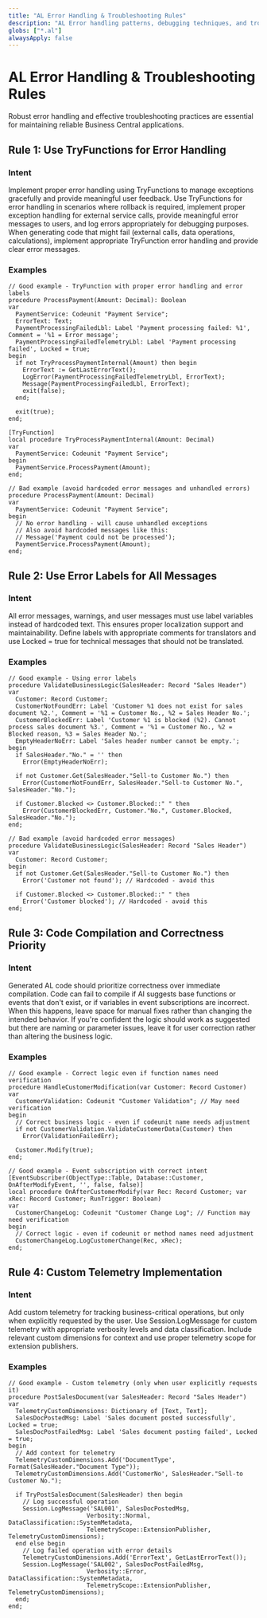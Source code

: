 ```yaml
---
title: "AL Error Handling & Troubleshooting Rules"
description: "AL Error handling patterns, debugging techniques, and troubleshooting guidelines for AL development"
globs: ["*.al"]
alwaysApply: false
---
```


# AL Error Handling & Troubleshooting Rules

Robust error handling and effective troubleshooting practices are essential for maintaining reliable Business Central applications.

## Rule 1: Use TryFunctions for Error Handling

### Intent
Implement proper error handling using TryFunctions to manage exceptions gracefully and provide meaningful user feedback. Use TryFunctions for error handling in scenarios where rollback is required, implement proper exception handling for external service calls, provide meaningful error messages to users, and log errors appropriately for debugging purposes. When generating code that might fail (external calls, data operations, calculations), implement appropriate TryFunction error handling and provide clear error messages.

### Examples

```al
// Good example - TryFunction with proper error handling and error labels
procedure ProcessPayment(Amount: Decimal): Boolean
var
  PaymentService: Codeunit "Payment Service";
  ErrorText: Text;
  PaymentProcessingFailedLbl: Label 'Payment processing failed: %1', Comment = '%1 = Error message';
  PaymentProcessingFailedTelemetryLbl: Label 'Payment processing failed', Locked = true;
begin
  if not TryProcessPaymentInternal(Amount) then begin
    ErrorText := GetLastErrorText();
    LogError(PaymentProcessingFailedTelemetryLbl, ErrorText);
    Message(PaymentProcessingFailedLbl, ErrorText);
    exit(false);
  end;
  
  exit(true);
end;

[TryFunction]
local procedure TryProcessPaymentInternal(Amount: Decimal)
var
  PaymentService: Codeunit "Payment Service";
begin
  PaymentService.ProcessPayment(Amount);
end;
```

```al
// Bad example (avoid hardcoded error messages and unhandled errors)
procedure ProcessPayment(Amount: Decimal)
var
  PaymentService: Codeunit "Payment Service";
begin
  // No error handling - will cause unhandled exceptions
  // Also avoid hardcoded messages like this:
  // Message('Payment could not be processed');
  PaymentService.ProcessPayment(Amount);
end;
```

## Rule 2: Use Error Labels for All Messages

### Intent
All error messages, warnings, and user messages must use label variables instead of hardcoded text. This ensures proper localization support and maintainability. Define labels with appropriate comments for translators and use Locked = true for technical messages that should not be translated.

### Examples

```al
// Good example - Using error labels
procedure ValidateBusinessLogic(SalesHeader: Record "Sales Header")
var
  Customer: Record Customer;
  CustomerNotFoundErr: Label 'Customer %1 does not exist for sales document %2.', Comment = '%1 = Customer No., %2 = Sales Header No.';
  CustomerBlockedErr: Label 'Customer %1 is blocked (%2). Cannot process sales document %3.', Comment = '%1 = Customer No., %2 = Blocked reason, %3 = Sales Header No.';
  EmptyHeaderNoErr: Label 'Sales header number cannot be empty.';
begin
  if SalesHeader."No." = '' then
    Error(EmptyHeaderNoErr);
  
  if not Customer.Get(SalesHeader."Sell-to Customer No.") then
    Error(CustomerNotFoundErr, SalesHeader."Sell-to Customer No.", SalesHeader."No.");
          
  if Customer.Blocked <> Customer.Blocked::" " then
    Error(CustomerBlockedErr, Customer."No.", Customer.Blocked, SalesHeader."No.");
end;
```

```al
// Bad example (avoid hardcoded error messages)
procedure ValidateBusinessLogic(SalesHeader: Record "Sales Header")
var
  Customer: Record Customer;
begin
  if not Customer.Get(SalesHeader."Sell-to Customer No.") then
    Error('Customer not found'); // Hardcoded - avoid this
    
  if Customer.Blocked <> Customer.Blocked::" " then
    Error('Customer blocked'); // Hardcoded - avoid this
end;
```

## Rule 3: Code Compilation and Correctness Priority

### Intent
Generated AL code should prioritize correctness over immediate compilation. Code can fail to compile if AI suggests base functions or events that don't exist, or if variables in event subscriptions are incorrect. When this happens, leave space for manual fixes rather than changing the intended behavior. If you're confident the logic should work as suggested but there are naming or parameter issues, leave it for user correction rather than altering the business logic.

### Examples

```al
// Good example - Correct logic even if function names need verification
procedure HandleCustomerModification(var Customer: Record Customer)
var
  CustomerValidation: Codeunit "Customer Validation"; // May need verification
begin
  // Correct business logic - even if codeunit name needs adjustment
  if not CustomerValidation.ValidateCustomerData(Customer) then
    Error(ValidationFailedErr);

  Customer.Modify(true);
end;
```

```al
// Good example - Event subscription with correct intent
[EventSubscriber(ObjectType::Table, Database::Customer, OnAfterModifyEvent, '', false, false)]
local procedure OnAfterCustomerModify(var Rec: Record Customer; var xRec: Record Customer; RunTrigger: Boolean)
var
  CustomerChangeLog: Codeunit "Customer Change Log"; // Function may need verification
begin
  // Correct logic - even if codeunit or method names need adjustment
  CustomerChangeLog.LogCustomerChange(Rec, xRec);
end;
```

## Rule 4: Custom Telemetry Implementation

### Intent
Add custom telemetry for tracking business-critical operations, but only when explicitly requested by the user. Use Session.LogMessage for custom telemetry with appropriate verbosity levels and data classification. Include relevant custom dimensions for context and use proper telemetry scope for extension publishers.

### Examples

```al
// Good example - Custom telemetry (only when user explicitly requests it)
procedure PostSalesDocument(var SalesHeader: Record "Sales Header")
var
  TelemetryCustomDimensions: Dictionary of [Text, Text];
  SalesDocPostedMsg: Label 'Sales document posted successfully', Locked = true;
  SalesDocPostFailedMsg: Label 'Sales document posting failed', Locked = true;
begin
  // Add context for telemetry
  TelemetryCustomDimensions.Add('DocumentType', Format(SalesHeader."Document Type"));
  TelemetryCustomDimensions.Add('CustomerNo', SalesHeader."Sell-to Customer No.");
  
  if TryPostSalesDocument(SalesHeader) then begin
    // Log successful operation
    Session.LogMessage('SAL001', SalesDocPostedMsg, 
                      Verbosity::Normal, DataClassification::SystemMetadata,
                      TelemetryScope::ExtensionPublisher, TelemetryCustomDimensions);
  end else begin
    // Log failed operation with error details
    TelemetryCustomDimensions.Add('ErrorText', GetLastErrorText());
    Session.LogMessage('SAL002', SalesDocPostFailedMsg, 
                      Verbosity::Error, DataClassification::SystemMetadata,
                      TelemetryScope::ExtensionPublisher, TelemetryCustomDimensions);
  end;
end;
``` 